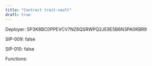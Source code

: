 ```yaml
---
title: "Contract trait-vault"
draft: true
---
```

Deployer: SP3K8BC0PPEVCV7NZ6QSRWPQ2JE9E5B6N3PA0KBR9

SIP-009: false

SIP-010: false

Functions:

